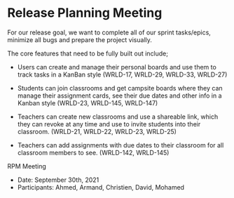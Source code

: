 # Release Planning Meeting

For our release goal, we want to complete all of our sprint tasks/epics, minimize all bugs and prepare the project visually.

The core features that need to be fully built out include;
- Users can create and manage their personal boards and use them to track tasks in a KanBan style (WRLD-17, WRLD-29, WRLD-33, WRLD-27)

- Students can join classrooms and get campsite boards where they can manage their assignment cards, see their due dates and other info in a Kanban style (WRLD-23, WRLD-145, WRLD-147)

- Teachers can create new classrooms and use a shareable link, which they can revoke at any time and use to invite students into their classroom. (WRLD-21, WRLD-22, WRLD-23, WRLD-25)

- Teachers can add assignments with due dates to their classroom for all classroom members to see. (WRLD-142, WRLD-145)

RPM Meeting
- Date: September 30th, 2021
- Participants: Ahmed, Armand, Christien, David, Mohamed
